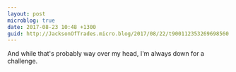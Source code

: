 ```yaml
---
layout: post
microblog: true
date: 2017-08-23 10:48 +1300
guid: http://JacksonOfTrades.micro.blog/2017/08/22/t900112353269698560.html
---
```

And while that's probably way over my head, I'm always down for a challenge.
